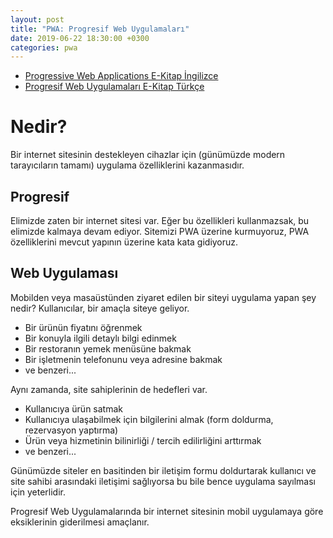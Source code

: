 ```yaml
---
layout: post
title: "PWA: Progresif Web Uygulamaları"
date: 2019-06-22 18:30:00 +0300
categories: pwa
---
```


- [Progressive Web Applications E-Kitap İngilizce][pwa ebook]
- [Progresif Web Uygulamaları E-Kitap Türkçe][pwa ekitap]

[pwa ebook]: https://www.awwwards.com/PWA-ebook/en
[pwa ekitap]: https://www.awwwards.com/PWA-ebook/tr

# Nedir?

Bir internet sitesinin destekleyen cihazlar için (günümüzde modern tarayıcıların tamamı) uygulama özelliklerini kazanmasıdır.

## Progresif

Elimizde zaten bir internet sitesi var. Eğer bu özellikleri kullanmazsak, bu elimizde kalmaya devam ediyor. Sitemizi PWA üzerine kurmuyoruz, PWA özelliklerini mevcut yapının üzerine kata kata gidiyoruz.

## Web Uygulaması

Mobilden veya masaüstünden ziyaret edilen bir siteyi uygulama yapan şey nedir? Kullanıcılar, bir amaçla siteye geliyor.

- Bir ürünün fiyatını öğrenmek
- Bir konuyla ilgili detaylı bilgi edinmek
- Bir restoranın yemek menüsüne bakmak
- Bir işletmenin telefonunu veya adresine bakmak
- ve benzeri...

Aynı zamanda, site sahiplerinin de hedefleri var.

- Kullanıcıya ürün satmak
- Kullanıcıya ulaşabilmek için bilgilerini almak (form doldurma, rezervasyon yaptırma)
- Ürün veya hizmetinin bilinirliği / tercih edilirliğini arttırmak
- ve benzeri...

Günümüzde siteler en basitinden bir iletişim formu doldurtarak kullanıcı ve site sahibi arasındaki iletişimi sağlıyorsa bu bile bence uygulama sayılması için yeterlidir.

Progresif Web Uygulamalarında bir internet sitesinin mobil uygulamaya göre eksiklerinin giderilmesi amaçlanır.